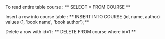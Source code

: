 To read entire table course : ** SELECT * FROM COURSE **

Insert a row into course table : ** INSERT INTO COURSE (id, name, author) values (1, 'book name', 'book author');**

Delete a row with id=1 : ** DELETE FROM course where id=1 **